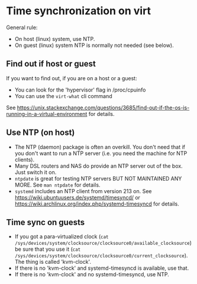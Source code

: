 # Time synchronization on virt

General rule:

* On host (linux) system, use NTP.
* On guest (linux) system NTP is normally not needed (see below).

## Find out if host or guest

If you want to find out, if you are on a host or a guest:

* You can look for the 'hypervisor' flag in /proc/cpuinfo
* You can use the `virt-what` cli command

See https://unix.stackexchange.com/questions/3685/find-out-if-the-os-is-running-in-a-virtual-environment
for details.

## Use NTP (on host)

* The NTP (daemon) package is often an overkill. You don't need that if you
  don't want to run a NTP server (i.e. you need the machine for NTP clients).
* Many DSL routers and NAS do provide an NTP server out of the box. 
  Just switch it on.
* `ntpdate` is great for testing NTP servers BUT NOT MAINTAINED ANY MORE.
  See `man ntpdate` for details.
* `systemd` includes an NTP client from version 213 on.
  See https://wiki.ubuntuusers.de/systemd/timesyncd/ or
  https://wiki.archlinux.org/index.php/systemd-timesyncd for details.
  
## Time sync on guests

* If you got a para-virtualized clock (`cat /sys/devices/system/clocksource/clocksource0/available_clocksource`)
  be sure that you use it (`cat /sys/devices/system/clocksource/clocksource0/current_clocksource`).
  The thing is called 'kvm-clock'. 
* If there is no 'kvm-clock' and systemd-timesyncd is available, use that.
* If there is no 'kvm-clock' and no systemd-timesyncd, use NTP.
